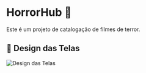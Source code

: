 # HorrorHub 🎃

Este é um projeto de catalogação de filmes de terror.

## 🎨 Design das Telas

![Design das Telas](https://github.com/Jessicakgs/horror-hub/blob/main/DALL%C2%B7E%202025-01-14%2017.05.45%20-%20Design%20concept%20for%20a%20horror%20movie%20catalog%20application%2C%20featuring%20several%20screens_%201%20A%20home%20screen%20showcasing%20a%20list%20of%20horror%20movies%20with%20thumbnails%20.webp)
